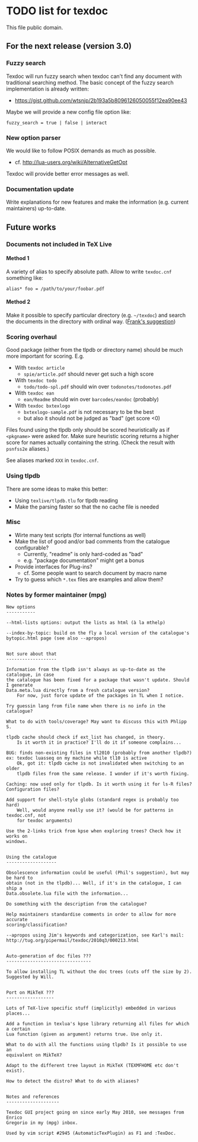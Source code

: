 # TODO list for texdoc

This file public domain.

## For the next release (version 3.0)

### Fuzzy search

Texdoc will run fuzzy search when texdoc can't find any document with
traditional searching method. The basic concept of the fuzzy search
implementation is already written:

* <https://gist.github.com/wtsnjp/2b193a5b8096126050055f12ea90ee43>

Maybe we will provide a new config file option like:

```
fuzzy_search = true | false | interact
```

### New option parser

We would like to follow POSIX demands as much as possible.

* cf. <http://lua-users.org/wiki/AlternativeGetOpt>

Texdoc will provide better error messages as well.

### Documentation update

Write explanations for new features and make the information (e.g. current
maintainers) up-to-date.

## Future works

### Documents not included in TeX Live

#### Method 1

A variety of alias to specify absolute path. Allow to write `texdoc.cnf`
something like:

```
alias* foo = /path/to/your/foobar.pdf
```

#### Method 2

Make it possible to specify particular directory (e.g. `~/texdoc`) and search
the documents in the directory with ordinal way.
([Frank's suggestion](https://github.com/latex3/latex3/issues/384#issuecomment-344206155))

### Scoring overhaul

Good package (either from the tlpdb or directory name) should be much more
important for scoring. E.g.

* With `texdoc article`
	* `spie/article.pdf` should never get such a high score
* With `texdoc todo`
	* `todo/todo-spl.pdf` should win over `todonotes/todonotes.pdf`
* With `texdoc ean`
	* `ean/Readme` should win over `barcodes/eandoc` (probably)
* With `texdoc bxtexlogo`
	* `bxtexlogo-sample.pdf` is not necessary to be the best
	* but also it should not be judged as "bad" (get score <0)

Files found using the tlpdb only should be scored heuristically as if
`<pkgname>` were asked for. Make sure heuristic scoring returns a higher score
for names actually containing the string. (Check the result with `psnfss2e`
aliases.)

See aliases marked `XXX` in `texdoc.cnf`.

### Using tlpdb

There are some ideas to make this better:

* Using `texlive/tlpdb.tlu` for tlpdb reading
* Make the parsing faster so that the no cache file is needed

### Misc

* Wirte many test scripts (for internal functions as well)
* Make the list of good and/or bad comments from the catalogue configurable?
  * Currently, "readme" is only hard-coded as "bad"
  * e.g. "package documentation" might get a bonus
* Provide interfaces for Plug-ins?
  * cf. Some people want to search document by macro name
* Try to guess which `*.tex` files are examples and allow them?

### Notes by former maintainer (mpg)

```
New options
-----------

--html-lists options: output the lists as html (à la mthelp)

--index-by-topic: build on the fly a local version of the catalogue's
bytopic.html page (see also --apropos)


Not sure about that
-------------------

Information from the tlpdb isn't always as up-to-date as the catalogue, in case
the catalogue has been fixed for a package that wasn't update. Should I generate
Data.meta.lua directly from a fresh catalogue version?
    For now, just force update of the packages in TL when I notice.

Try guessin lang from file name when there is no info in the catalogue?

What to do with tools/coverage? May want to discuss this with Phlipp S.

tlpdb cache should check if ext_list has changed, in theory.
    Is it worth it in practice? I'll do it if someone complains...

BUG: finds non-existing files in tl2010 (probably from another tlpdb?)
ex: texdoc luasseq on my machine while tl10 is active
    Ok, got it: tlpdb cache is not invalidated when switching to an older
    tlpdb files from the same release. I wonder if it's worth fixing.

Caching: now used only for tlpdb. Is it worth using it for ls-R files?
Configuration files?

Add support for shell-style globs (standard regex is probably too hard)
    Well, would anyone really use it? (would be for patterns in texdoc.cnf, not
    for texdoc arguments)

Use the 2-links trick from kpse when exploring trees? Check how it works on
windows.


Using the catalogue
-------------------

Obsolescence information could be useful (Phil's suggestion), but may be hard to
obtain (not in the tlpdb)... Well, if it's in the catalogue, I can ship a
Data.obsolete.lua file with the information...

Do something with the description from the catalogue?

Help maintainers standardise comments in order to allow for more accurate
scoring/classification?

--apropos using Jim's keywords and categorization, see Karl's mail:
http://tug.org/pipermail/texdoc/2010q3/000213.html


Auto-generation of doc files ???
--------------------------------

To allow installing TL without the doc trees (cuts off the size by 2).
Suggested by Will.


Port on MikTeX ???
------------------

Lots of TeX-live specific stuff (implicitly) embedded in various places...

Add a function in texlua's kpse library returning all files for which a certain
Lua function (given as argument) returns true. Use only it.

What to do with all the functions using tlpdb? Is it possible to use an
equivalent on MikTeX?

Adapt to the different tree layout in MikTeX (TEXMFHOME etc don't exist).

How to detect the distro? What to do with aliases?


Notes and references
--------------------

Texdoc GUI project going on since early May 2010, see messages from Enrico
Gregorio in my (mpg) inbox.

Used by vim script #2945 (AutomaticTexPlugin) as F1 and :TexDoc.

```
